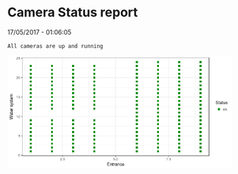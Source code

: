 Camera Status report
================
17/05/2017 - 01:06:05

    All cameras are up and running

![](camreport_files/figure-markdown_github/unnamed-chunk-2-1.png)
